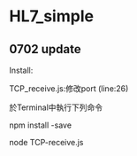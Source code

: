 # HL7_simple
## 0702 update

Install: 

TCP_receive.js:修改port (line:26)

於Terminal中執行下列命令

npm install -save

node TCP-receive.js